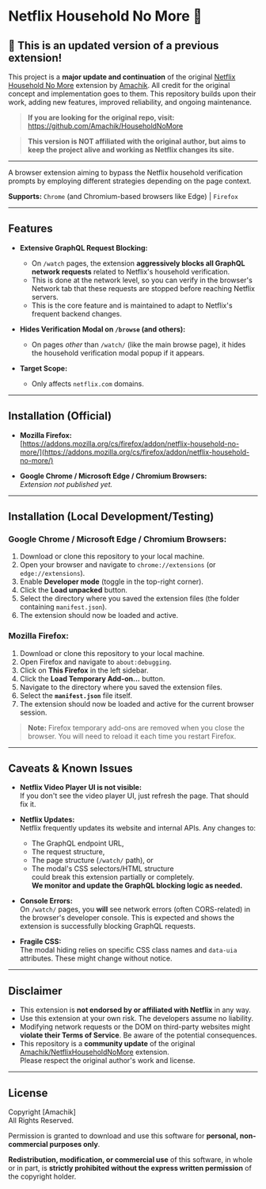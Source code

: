 # Netflix Household No More 🚫  

## 🚨 This is an updated version of a previous extension!

This project is a **major update and continuation** of the original [Netflix Household No More](https://github.com/Amachik/HouseholdNoMore) extension by [Amachik](https://github.com/Amachik). All credit for the original concept and implementation goes to them. This repository builds upon their work, adding new features, improved reliability, and ongoing maintenance.

> **If you are looking for the original repo, visit:**  
> https://github.com/Amachik/HouseholdNoMore  

> **This version is NOT affiliated with the original author, but aims to keep the project alive and working as Netflix changes its site.**

---

A browser extension aiming to bypass the Netflix household verification prompts by employing different strategies depending on the page context.

**Supports:** `Chrome` (and Chromium-based browsers like Edge) | `Firefox`

---

## Features

- **Extensive GraphQL Request Blocking:**
  - On `/watch` pages, the extension **aggressively blocks all GraphQL network requests** related to Netflix's household verification.
  - This is done at the network level, so you can verify in the browser's Network tab that these requests are stopped before reaching Netflix servers.
  - This is the core feature and is maintained to adapt to Netflix's frequent backend changes.

- **Hides Verification Modal on `/browse` (and others):**
  - On pages *other* than `/watch/` (like the main browse page), it hides the household verification modal popup if it appears.

- **Target Scope:**
  - Only affects `netflix.com` domains.

---

## Installation (Official)

- **Mozilla Firefox:**  
  [https://addons.mozilla.org/cs/firefox/addon/netflix-household-no-more/](https://addons.mozilla.org/cs/firefox/addon/netflix-household-no-more/)

- **Google Chrome / Microsoft Edge / Chromium Browsers:**  
  *Extension not published yet.*

---

## Installation (Local Development/Testing)

### Google Chrome / Microsoft Edge / Chromium Browsers:

1. Download or clone this repository to your local machine.
2. Open your browser and navigate to `chrome://extensions` (or `edge://extensions`).
3. Enable **Developer mode** (toggle in the top-right corner).
4. Click the **Load unpacked** button.
5. Select the directory where you saved the extension files (the folder containing `manifest.json`).
6. The extension should now be loaded and active.

### Mozilla Firefox:

1. Download or clone this repository to your local machine.
2. Open Firefox and navigate to `about:debugging`.
3. Click on **This Firefox** in the left sidebar.
4. Click the **Load Temporary Add-on...** button.
5. Navigate to the directory where you saved the extension files.
6. Select the **`manifest.json`** file itself.
7. The extension should now be loaded and active for the current browser session.

> **Note:** Firefox temporary add-ons are removed when you close the browser. You will need to reload it each time you restart Firefox.

---

## Caveats & Known Issues

- **Netflix Video Player UI is not visible:**  
  If you don't see the video player UI, just refresh the page. That should fix it.

- **Netflix Updates:**  
  Netflix frequently updates its website and internal APIs. Any changes to:
  - The GraphQL endpoint URL,
  - The request structure,
  - The page structure (`/watch/` path), or
  - The modal's CSS selectors/HTML structure  
  could break this extension partially or completely.  
  **We monitor and update the GraphQL blocking logic as needed.**

- **Console Errors:**  
  On `/watch/` pages, you **will** see network errors (often CORS-related) in the browser's developer console. This is expected and shows the extension is successfully blocking GraphQL requests.

- **Fragile CSS:**  
  The modal hiding relies on specific CSS class names and `data-uia` attributes. These might change without notice.

---

## Disclaimer

- This extension is **not endorsed by or affiliated with Netflix** in any way.
- Use this extension at your own risk. The developers assume no liability.
- Modifying network requests or the DOM on third-party websites might **violate their Terms of Service**. Be aware of the potential consequences.
- This repository is a **community update** of the original [Amachik/NetflixHouseholdNoMore](https://github.com/Amachik/HouseholdNoMore) extension.  
  Please respect the original author's work and license.

---

## License

Copyright [Amachik]  
All Rights Reserved.

Permission is granted to download and use this software for **personal, non-commercial purposes only**.

**Redistribution, modification, or commercial use** of this software, in whole or in part, is **strictly prohibited without the express written permission** of the copyright holder.
